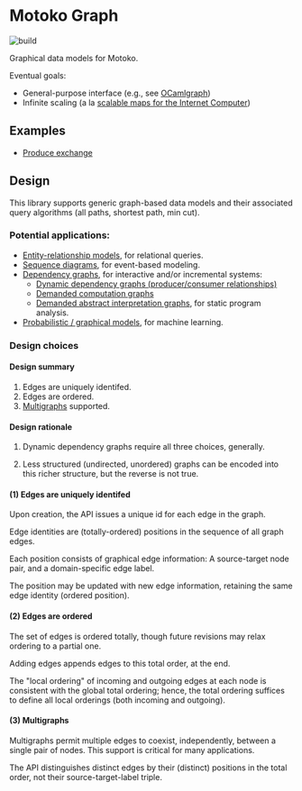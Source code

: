# Motoko Graph

![build](https://github.com/matthewhammer/motoko-graph/workflows/build/badge.svg)

Graphical data models for Motoko.

Eventual goals:
 - General-purpose interface (e.g., see [OCamlgraph](http://ocamlgraph.lri.fr/index.en.html))
 - Infinite scaling (a la [scalable maps for the Internet Computer](https://github.com/dfinity/motoko-bigmap))

## Examples

- [Produce exchange](https://github.com/matthewhammer/motoko-graph/tree/master/examples/px)


## Design

This library supports generic graph-based data models and their
associated query algorithms (all paths, shortest path, min cut).

### Potential applications:

- [Entity-relationship models](https://en.wikipedia.org/wiki/Entity%E2%80%93relationship_model), for relational queries.
- [Sequence diagrams](https://en.wikipedia.org/wiki/Sequence_diagram), for event-based modeling.
- [Dependency graphs](https://en.wikipedia.org/wiki/Dependency_graph), for interactive and/or incremental systems:
  - [Dynamic dependency graphs (producer/consumer relationships)](https://en.wikipedia.org/wiki/Incremental_computing#Dynamic_methods)
  - [Demanded computation graphs](https://arxiv.org/abs/1503.07792)
  - [Demanded abstract interpretation graphs]((https://github.com/cuplv/d1a_impl)), for static program analysis.
- [Probabilistic / graphical models](https://en.wikipedia.org/wiki/Graphical_model), for machine learning.

### Design choices

#### Design summary

1. Edges are uniquely identifed.
2. Edges are ordered.
3. [Multigraphs](https://en.wikipedia.org/wiki/Multigraph) supported.

#### Design rationale

1. Dynamic dependency graphs require all three choices, generally.

2. Less structured (undirected, unordered) graphs can be
   encoded into this richer structure, but the reverse is not true.

#### (1) Edges are uniquely identifed

Upon creation, the API issues a unique id for each edge in the graph.

Edge identities are (totally-ordered) positions in the sequence of all graph edges.

Each position consists of graphical edge information:
A source-target node pair, and a domain-specific edge label.

The position may be updated with new edge information,
retaining the same edge identity (ordered position).

#### (2) Edges are ordered

The set of edges is ordered totally, though future revisions may relax ordering to a partial one.

Adding edges appends edges to this total order, at the end.

The "local ordering" of incoming and outgoing edges at each node is
consistent with the global total ordering; hence, the total ordering
suffices to define all local orderings (both incoming and outgoing).

#### (3) Multigraphs

Multigraphs permit multiple edges to coexist, independently, between a
single pair of nodes. This support is critical for many applications.

The API distinguishes distinct edges by their (distinct) positions in
the total order, not their source-target-label triple.


